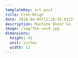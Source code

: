 ```yaml
---
templateKey: art-post
title: Free.Reign
date: 2018-04-06T11:28:38.032Z
description: Machine Ghost Go
image: /img/the-void.jpg
dimensions:
  height: 42
  unit: inches
  width: 12
---
```

